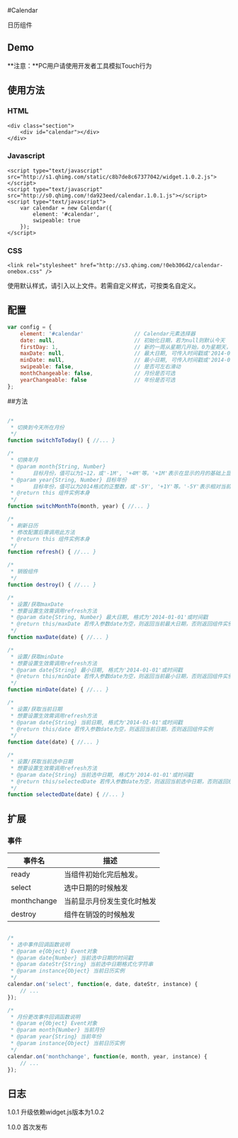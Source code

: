 #Calendar

日历组件

## Demo
**注意：**PC用户请使用开发者工具模拟Touch行为
<link rel="stylesheet" href="http://s1.qhimg.com/!1d9bad0a/calendar-onebox.css" />
<style type="text/css">
    #demo-calendar table {
        margin: 0;
    }
    #demo-calendar th {
        padding: 0;
    }
    #demo-calendar td {
        padding: 0;
    }
</style>

<!-- HTML 结构 -->
<div class="section">
    <div id="demo-calendar"></div>
</div>

<!-- Javascript -->
<script type="text/javascript">
_loader.add('widget', 'http://s1.qhimg.com/static/c8b7de8c67377042/widget.1.0.2.js');
_loader.add('calendar', 'http://s0.qhimg.com/!da923eed/calendar.1.0.1.js');
_loader.use('widget, calendar', function() { 
    var calendar = new Calendar({
        element: '#demo-calendar',
        swipeable: true
    });
});
</script>

## 使用方法

### HTML

```markup
<div class="section">
    <div id="calendar"></div>
</div>
```

### Javascript
```markup
<script type="text/javascript" src="http://s1.qhimg.com/static/c8b7de8c67377042/widget.1.0.2.js"></script>
<script type="text/javascript" src="http://s0.qhimg.com/!da923eed/calendar.1.0.1.js"></script>
<script type="text/javascript">
    var calendar = new Calendar({
        element: '#calendar',
        swipeable: true
    });
</script>
```
### CSS
```markup
<link rel="stylesheet" href="http://s3.qhimg.com/!0eb306d2/calendar-onebox.css" />
```
使用默认样式，请引入以上文件。若需自定义样式，可按类名自定义。

## 配置

```javascript
var config = {
    element: '#calendar'                // Calendar元素选择器
    date: null,                         // 初始化日期，若为null则默认今天
    firstDay: 1,                        // 新的一周从星期几开始，0为星期天，1为星期一
    maxDate: null,                      // 最大日期, 可传入时间戳或'2014-01-01'格式
    minDate: null,                      // 最小日期, 可传入时间戳或'2014-01-01'格式
    swipeable: false,                   // 是否可左右滑动
    monthChangeable: false,             // 月份是否可选
    yearChangeable: false               // 年份是否可选
};  
```

##方法

```javascript

/*
 * 切换到今天所在月份
 */
function switchToToday() { //... }

/*
 * 切换年月
 * @param month{String, Number} 
 *      目标月份，值可以为1~12，或'-1M', '+4M'等。'+1M'表示在显示的月的基础上显示上一个月。
 * @param year{String, Number} 目标年份
 *      目标年份，值可以为2014格式的正整数，或'-5Y', '+1Y'等。'-5Y'表示相对当前年份的5年前。
 * @return this 组件实例本身 
 */
function switchMonthTo(month, year) { //... }

/*
 * 刷新日历
 * 修改配置后需调用此方法 
 * @return this 组件实例本身 
 */
function refresh() { //... }

/*
 * 销毁组件
 */
function destroy() { //... }

/*
 * 设置/获取maxDate
 * 想要设置生效需调用refresh方法
 * @param date{String, Number} 最大日期, 格式为'2014-01-01'或时间戳
 * @return this/maxDate 若传入参数date为空，则返回当前最大日期，否则返回组件实例
 */
function maxDate(date) { //... }

/*
 * 设置/获取minDate
 * 想要设置生效需调用refresh方法
 * @param date{String} 最小日期, 格式为'2014-01-01'或时间戳 
 * @return this/minDate 若传入参数date为空，则返回当前最小日期，否则返回组件实例
 */
function minDate(date) { //... }

/*
 * 设置/获取当前日期
 * 想要设置生效需调用refresh方法
 * @param date{String} 当前日期, 格式为'2014-01-01'或时间戳
 * @return this/date 若传入参数date为空，则返回当前日期，否则返回组件实例
 */
function date(date) { //... }

/*
 * 设置/获取当前选中日期
 * 想要设置生效需调用refresh方法
 * @param date{String} 当前选中日期, 格式为'2014-01-01'或时间戳
 * @return this/selectedDate 若传入参数date为空，则返回当前选中日期，否则返回组件实例
 */
function selectedDate(date) { //... }

```

## 扩展

### 事件

| 事件名 | 描述 |
| ---- | ---- |  
| ready | 当组件初始化完后触发。 | 
| select | 选中日期的时候触发 | 
| monthchange | 当前显示月份发生变化时触发 | 
| destroy | 组件在销毁的时候触发 | 

```javascript

/*
 * 选中事件回调函数说明
 * @param e{Object} Event对象
 * @param date{Number} 当前选中日期的时间戳
 * @param dateStr{String} 当前选中日期格式化字符串
 * @param instance{Object} 当前日历实例
 */
calendar.on('select', function(e, date, dateStr, instance) {
    // ...
});

/*
 * 月份更改事件回调函数说明
 * @param e{Object} Event对象
 * @param month{Number} 当前月份
 * @param year{String} 当前年份
 * @param instance{Object} 当前日历实例
 */
calendar.on('monthchange', function(e, month, year, instance) {
    // ...
});

```

## 日志

1.0.1 升级依赖widget.js版本为1.0.2

1.0.0 首次发布

